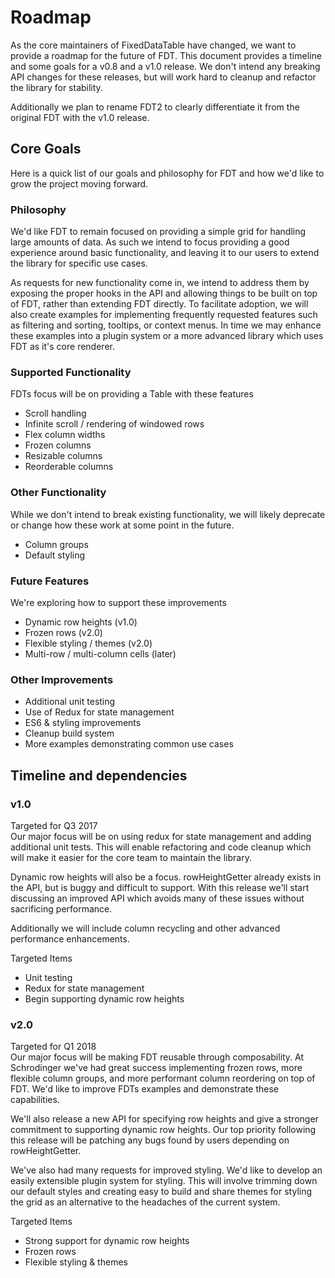 Roadmap
==========================

As the core maintainers of FixedDataTable have changed, we want to provide a roadmap for the future of FDT.  This document provides a timeline and some goals for a v0.8 and a v1.0 release.  We don't intend any breaking API changes for these releases, but will work hard to cleanup and refactor the library for stability.

Additionally we plan to rename FDT2 to clearly differentiate it from the original FDT with the v1.0 release.

Core Goals
---------------
Here is a quick list of our goals and philosophy for FDT and how we'd like to grow the project moving forward.

### Philosophy
We'd like FDT to remain focused on providing a simple grid for handling large amounts of data.  As such we intend to focus providing a good experience around basic functionality, and leaving it to our users to extend the library for specific use cases.  

As requests for new functionality come in, we intend to address them by exposing the proper hooks in the API and allowing things to be built on top of FDT, rather than extending FDT directly.  To facilitate adoption, we will also create examples for implementing frequently requested features such as filtering and sorting, tooltips, or context menus.  In time we may enhance these examples into a plugin system or a more advanced library which uses FDT as it's core renderer.

### Supported Functionality
FDTs focus will be on providing a Table with these features
* Scroll handling
* Infinite scroll / rendering of windowed rows
* Flex column widths
* Frozen columns
* Resizable columns
* Reorderable columns

### Other Functionality
While we don't intend to break existing functionality, we will likely deprecate or change how these work at some point in the future.
* Column groups
* Default styling

### Future Features
We're exploring how to support these improvements
* Dynamic row heights (v1.0)
* Frozen rows (v2.0)
* Flexible styling / themes (v2.0)
* Multi-row / multi-column cells (later)

### Other Improvements
* Additional unit testing
* Use of Redux for state management
* ES6 & styling improvements
* Cleanup build system
* More examples demonstrating common use cases

Timeline and dependencies
---------------
### v1.0
Targeted for Q3 2017  
Our major focus will be on using redux for state management and adding additional unit tests.  This will enable refactoring and code cleanup which will make it easier for the core team to maintain the library.

Dynamic row heights will also be a focus.  rowHeightGetter already exists in the API, but is buggy and difficult to support.  With this release we'll start discussing an improved API which avoids many of these issues without sacrificing performance.

Additionally we will include column recycling and other advanced performance enhancements.  

Targeted Items
* Unit testing
* Redux for state management
* Begin supporting dynamic row heights

### v2.0
Targeted for Q1 2018  
Our major focus will be making FDT reusable through composability.  At Schrodinger we've had great success implementing frozen rows, more flexible column groups, and more performant column reordering on top of FDT.  We'd like to improve FDTs examples and demonstrate these capabilities.

We'll also release a new API for specifying row heights and give a stronger commitment to supporting dynamic row heights.  Our top priority following this release will be patching any bugs found by users depending on rowHeightGetter.

We've also had many requests for improved styling.  We'd like to develop an easily extensible plugin system for styling.  This will involve trimming down our default styles and creating easy to build and share themes for styling the grid as an alternative to the headaches of the current system.

Targeted Items
* Strong support for dynamic row heights
* Frozen rows
* Flexible styling & themes
